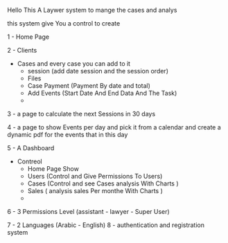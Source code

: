 Hello This A Laywer system to mange the cases and analys

this system give You a  control to create 

1 - Home Page

2 - Clients
  + Cases and every case you can add to it 
    - session (add date session and the session order)
    - Files
    - Case Payment (Payment By date and total)
    - Add Events (Start Date And End Data And The Task)
    - 
3 - a page to calculate the next Sessions in 30 days

4 - a page to show Events per day and pick it from a calendar and create a dynamic pdf for the events that in this day

5 - A Dashboard
  * Contreol
    - Home Page Show
    - Users (Control and Give Permissions To Users)
    - Cases (Control and see Cases analysis With Charts )
    - Sales ( analysis sales Per monthe With Charts )
    - 
6 - 3 Permissions Level (assistant - lawyer - Super User)

7 - 2 Languages (Arabic - English)
8 - authentication and registration system

